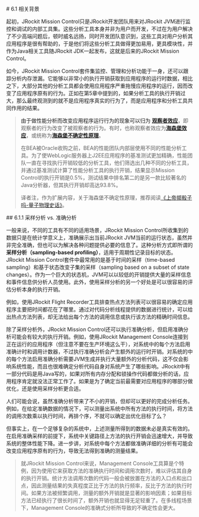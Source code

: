 <a name="6.1" />
# 6.1 相关背景

起初，JRockit Mission Control只是JRockit开发团队用来对JRockit JVM进行监控和调试的内部工具集。这些分析工具本身并非为用户而开发，不过在为用户解决了不少高端问题后，顿时威名远扬，同时开发团队意识到，这些工具对用户分析其应用程序是很有帮助的，于是他们将这些分析工具做得更加易用，更具模块性，并作为Java相关工具随JRockit JDK一起发布，这就是后来的JRockit Mission Control。

如今，JRockit Mission Control套件集监控、管理和分析功能于一身，还可以跟踪分析内存泄漏。它能够以非常小的执行开销获取到应用程序的运行时数据，相比之下，大部分其他的分析工具都会使用应用程序严重拖慢应用程序的运行，因而改变了应用程序原有的行为。正如在第5章中提到的，如果分析工具的执行开销过大，那么最终观测到的就不是应用程序真实的行为了，而是应用程序和分析工具共同作用的结果。

>由于做性能分析而改变应用程序运行行为的现象可以归为 [**观察者效应**][1]，即观察者的行为改变了被观察者的行为。有时，也称观察者效应为[**海森堡效应**][2]，或统称为[**海森堡不确定性原理**][3]。
>
>在BEA被Oracle收购之前，BEA的性能团队内部层使用不同的性能分析工具。为了使WebLogic服务器上J2EE应用程序的基准测试更加精确，性能团队一直在寻找执行开销较低的分析工具，他们筛选出几种不同的分析工具，并通过基准测试计算了性能分析工具的执行开销，结果显示Mission Control的执行开销是0.5%，测试结果中排名第二的是另一款比较著名的Java分析器，但其执行开销却高达93.8%。
>
>译者注，作为扩展内容，关于海森堡不确定性原理，推荐阅读[《上帝掷骰子吗-量子物理史话》][4]。

<a name="6.1.1" />
## 6.1.1 采样分析 vs. 准确分析

一般来说，不同的工具有不同的适用场景，JRockit Mission Control所收集到的数据只是在统计学意义上，准确展示出当前JRockit JVM当前的运行状态，虽然并非完全准确，但也可以为解决各种问题提供必要的信息了。这种分析方式即所谓的 **采样分析（sampling-based profiling）**，适用于周期性记录目标的状态。JRockit Mission Control套件中最常用的是基于时间的采样（time-based sampling）和基于状态改变子集的采样（sampling based on a subset of state changes）。作为一个巨大的状态机，JVM可以以较低的开销提供大量的采样信息和事件信息供分析人员使用。此外，使用采样分析的另一个好处是可以很容易的评估分析本身的执行开销。

例如，使用JRockit Flight Recorder工具排查热点方法列表可以很容易的确定应用程序主要把时间都花在了哪里。通过对代码分析线程提供的数据进行统计，可以给出热点方法列表，却无法给出每个方法的调用信息或执行该方法的精确时间信息。

除了采样分析外，JRockit Mission Control还可以执行准确分析，但启用准确分析可能会有较大的执行开销。例如，使用JRockit Management Console连接到正在运行的应用程序（但注意不要在生产环境这么干），对系统中的每个方法启用准确计时和调用计数器，不过执行准确分析会产生额外的运行时开销。对系统的中的每个方法启用准确分析需要JVM生成并执行大量额外的分析代码，这不仅会影响系统性能，而且也很难确定分析代码自身对系统产生了哪些影响。JRockit中有一部分代码是用Java写的，如果对所有内存分配和锁操作代码都做分析的话，应用程序肯定就没法正常工作了。如果是为了确定当前最需要对应用程序的哪部分做优化，还是使用采样分析更合适。

人们可能会说，虽然准确分析带来了不小的开销，但却可以更好的完成分析任务。例如，在给定准确数据的情况下，可以测量出系统中所有方法的执行时间，将方法的调用次数乘以执行时间，再排个序，不就可以确定出优化目标了么？

但事实上，在一个足够复杂的系统中，上述测量所得到的数据未必是真实有效的。在启用准确采样的前提下，系统中关键路径上方法的执行开销会迅速增大，并导致系统的整体性能下降。进一步讲，对系统中每个方法都做准确详细的分析有可能会改变应用程序原有的行为，导致无法得到准确的测量结果。

>就JRockit Mission Control来说，Management Console工具算是个特例，因为使用它来获取方法的准确执行时间和调用次数时，难以评估其自身的执行开销。统计方法调用次数的代码一般会被放置在方法的入口点和出口点，因此测量结果的失真程度正比于方法的执行频率，反比于方法的执行时间。如果方法被频繁调用，测量的额外开销就是显著的影响因素；如果目标方法已经执行了很长时间了，额外开销也就显得无足轻重了。在多线程场景下，Management Console的准确式分析所导致的不确定性会更大。




[1]:    http://en.wikipedia.org/wiki/Observer_effect_(physics)
[2]:    https://en.wikipedia.org/wiki/Heisenberg_effect
[3]:    https://en.wikipedia.org/wiki/Uncertainty_principle
[4]:    http://book.douban.com/subject/1467022/